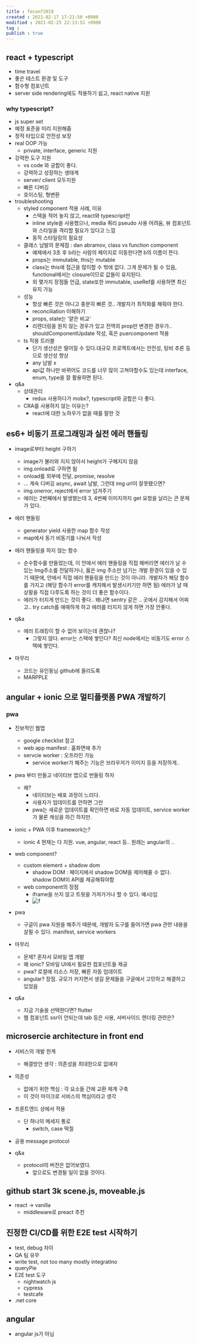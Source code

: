 ```yaml
---
title : feconf2019
created : 2021-02-17 17:21:50 +0900
modified : 2021-02-25 22:13:51 +0900
tag : 
publish : true
---
```

## react + typescript

-   time travel
-   좋은 테스트 환경 및 도구
-   함수형 컴포넌트
-   server side rendering에도 적용하기 쉽고, react native 지원

### why typescript?

-   js super set
-   예정 표준을 미리 지원해줌
-   정적 타입으로 안전성 보장
-   real OOP 가능
    -   private, interface, generic 지원
-   강력한 도구 지원
    -   vs code 와 궁합이 좋다.
    -   강력하고 성장하는 생태계
    -   server/ client 모두지원
    -   빠른 디버깅
    -   호이스팅, 형변환
-   troubleshooting
    -   styled component 적용 사례, 이유
        -   스택을 적어 놓지 않고, react와 typescript만
        -   inline style을 사용했으나, media 쿼리 pseudo 사용 어려움, 뷰 컴포넌트와 스타일을 격리할 필요가 있다고 느낌
        -   동적 스타일링의 필요성
    -   클래스 남발의 문제점 : dan abramov, class vs function component
        -   예제에서 3초 후 b라는 사람의 페이지로 이동한다면 b의 이름이 뜬다.
        -   props는 immutable, this는 mutable
        -   class는 this에 접근을 많이할 수 밖에 없다. 그게 문제가 될 수 있음, functional에서는 closure이므로 값들이 유지된다.
        -   외 몇가지 장점들 언급, state또한 immutable, useRef를 사용하면 최신 유지 가능
    -   성능
        -   항상 빠른 것은 아니고 충분히 빠른 것.. 개발자가 최적화를 해줘야 한다.
        -   reconciliation 이해하기
        -   props, state는 '얕은 비교'
        -   리렌더링을 원치 않는 경우가 있고 전역의 prop만 변경한 경우가.. shouldComponentUpdate 작성, 혹은 puercomponent 적용
    -   ts 적용 트러블
        -   단기 생산성은 떨어질 수 있다.대규모 프로젝트에서는 안전성, 탕비 추론 등으로 생산성 향상
        -   any 남발 x
        -   api값 하나만 바뀌어도 코드를 너무 많이 고쳐야할수도 있는데 interface, enum, type을 잘 활용하면 된다.
-   q&a
    -   상태관리
        -   redux 사용하다가 mobx?, typescript와 궁합은 다 좋다.
    -   CRA를 사용하지 않는 이유는?
        -   react에 대한 노하우가 없을 때를 말한 것

## es6+ 비동기 프로그래밍과 실전 에러 핸들링

-   image로부터 height 구하기
    -   image가 불러와 지지 않아서 height가 구해지지 않음
    -   img.onload로 구하면 됨
    -   onload를 외부에 전달, promise, resolve
    -   ... 계속 디버깅 async, await 남발, 그런데 img url이 잘못됐으면?
    -   img.onerror, reject에서 error 넘겨주기
    -   에러는 2번째에서 발생했는데 3, 4번째 이미지까지 get 요청을 날리는 큰 문제가 있다.
-   에러 핸들링
    -   generator yield 사용한 map 함수 작성
    -   map에서 동기 비동기를 나눠서 작성
-   에러 핸들링을 하지 않는 함수

    -   순수함수를 만들었는데, 이 안에서 에러 핸들링을 직접 해버리면 에러가 날 수 있는 Img주소를 전달하거나, 옳은 img 주소만 넘기는 개발 환경이 있을 수 있기 때문에, 안에서 직접 에러 핸들링을 만드는 것이 아니라. 개발자가 해당 함수를 가지고 (해당 함수가 error를 캐치해서 발생시키기만 하면 됨) 에러가 날 때 상황을 직접 다루도록 하는 것이 더 좋은 함수이다.
    -   에러가 터지게 만드는 것이 좋다.. 왜냐면 sentry 같은 .. 곳에서 감지해서 어찌고.. try catch를 애매하게 하고 에러를 터지지 않게 하면 가장 안좋다.

-   q&a
    -   에러 트래킹이 할 수 없어 보이는데 괜찮나?
        -   그렇지 않다. error는 스택에 쌓인다? 최신 node에서는 비동기도 error 스택에 쌓인다.
-   마무리
    -   코드는 유인동님 github에 올리도록
    -   MARPPLE

## angular + ionic 으로 멀티플랫폼 PWA 개발하기

### pwa

-   진보적인 웹앱
    -   google checklist 참고
    -   web app manifest : 홈화면에 추가
    -   servcie worker : 오프라인 가능
        -   service worker가 해주는 기능은 브라우저가 이미지 등을 저장하게..
-   pwa 부터 만들고 네이티브 앱으로 번들링 하자
    -   왜?
        -   네이티브는 배포 과정이 느리다.
        -   사용자가 업데이트를 안하면 그만
        -   pwa는 새로운 업데이트를 확인하면 바로 자동 업데이트, service worker가 물론 캐싱을 하긴 하지만.
-   ionic + PWA 이후 framework는?
    -   ionic 4 현재는 다 지원. vue, angular, react 등.. 원래는 angular의 ..
-   web component?

    -   custom element + shadow dom
        -   shadow DOM : 페이지에서 shadow DOM을 제어해줄 수 없다. shadow DOM이 API를 제공해줘야함
    -   web component의 장점
        -   iframe을 쓰지 않고 트윗을 가져가거나 할 수 있다. 예시)임
        -   ![f](/Users/bhseo/Desktop/ionic.png)

-   pwa

    -   구글이 pwa 지원을 해주기 때문에, 개발자 도구를 들어가면 pwa 관련 내용을 살필 수 있다. manifest, service workers

-   마무리

    -   문제? 혼자서 모바일 앱 개발
    -   왜 ionic? 모바일 UI에서 필요한 컴포넌트들 제공
    -   pwa? 로컬에 리소스 저장, 빠른 자동 업데이트
    -   angular? 장점. 규모가 커지면서 생길 문제들을 구글에서 고민하고 해결하고 있었음

-   q&a
    -   지금 기술을 선택한다면? flutter
    -   웹 컴포넌트 ssr이 안되는데 tab 등은 사용, 서버사이드 렌더링 관련은?

## microsercie architecture in front end

-   서비스의 개발 한계
    -   해결방안 생각 : 의존성을 최대한으로 없애자
-   의존성
    -   없애기 위한 핵심 : 각 요소들 간에 교환 체계 구축
    -   이 것이 마이크로 서비스의 핵심이라고 생각
-   프론트엔드 상에서 적용
    -   단 하나의 메세지 통로
        -   switch, case 떡칠
-   공용 message protocol

-   q&a
    -   protocol의 버전은 없어보였다.
        -   앞으로도 변경될 일이 없을 것이다.

## github start 3k scene.js, moveable.js

-   react -> vanilla
    -   middleware로 preact 추천

## 진정한 CI/CD를 위한 E2E test 시작하기

-   test, debug 차이
-   QA 팀 유무
-   write test, not too many mostly integratino
-   queryPie
-   E2E test 도구
    -   nightwatch js
    -   cypress
    -   testcafe
-   .net core

## angular

-   angular js가 아님


